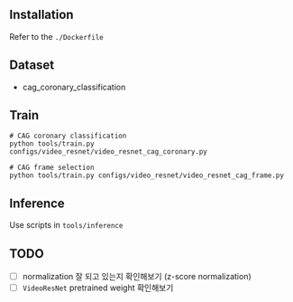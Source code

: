 ## Installation
Refer to the `./Dockerfile`

## Dataset
- cag_coronary_classification

## Train
```
# CAG coronary classification
python tools/train.py configs/video_resnet/video_resnet_cag_coronary.py

# CAG frame selection
python tools/train.py configs/video_resnet/video_resnet_cag_frame.py
```

## Inference
Use scripts in `tools/inference`

## TODO
- [ ] normalization 잘 되고 있는지 확인해보기 (z-score normalization)
- [ ] `VideoResNet` pretrained weight 확인해보기
